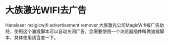 # 大族激光WIFI去广告
Hanslaser maigicwifi advertisement remover
大族激光公司MagicWifi被广告劫持，使用这个油猴脚本可以自动关闭广告，您需要使用一个浏览器插件叫做油猴脚本，具体使用请百度一下。
